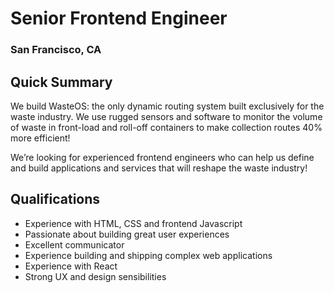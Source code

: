 # Senior Frontend Engineer
### San Francisco, CA

## Quick Summary
We build WasteOS: the only dynamic routing system built exclusively for the waste industry. We use rugged sensors and software to monitor the volume of waste in front-load and roll-off containers to make collection routes 40% more efficient!

We’re looking for experienced frontend engineers who can help us define and build applications and services that will reshape the waste industry!

## Qualifications
+	Experience with HTML, CSS and frontend Javascript
+	Passionate about building great user experiences
+	Excellent communicator
+	Experience building and shipping complex web applications
+	Experience with React
+	Strong UX and design sensibilities
